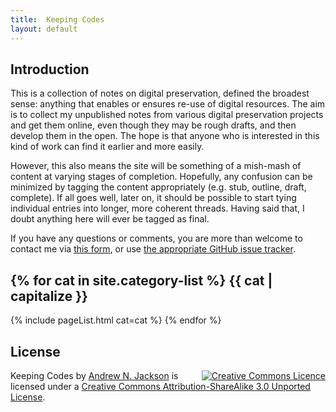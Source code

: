 ```yaml
---
title:  Keeping Codes
layout: default
---
```


Introduction
------------

This is a collection of notes on digital preservation, defined the broadest sense: anything that enables or ensures re-use of digital resources. The aim is to collect my unpublished notes from various digital preservation projects and get them online, even though they may be rough drafts, and then develop them in the open. The hope is that anyone who is interested in this kind of work can find it earlier and more easily.

However, this also means the site will be something of a mish-mash of content at varying stages of completion. Hopefully, any confusion can be minimized by tagging the content appropriately (e.g. <span class="badge badge-stub">stub</span>, <span class="badge badge-outline">outline</span>, <span class="badge badge-draft">draft</span>, <span class="badge badge-complete">complete</span>). If all goes well, later on, it should be possible to start tying individual entries into longer, more coherent threads. Having said that, I doubt anything here will ever be tagged as <span class="badge badge-final">final</span>.

If you have any questions or comments, you are more than welcome to contact me via [this form][1], or use [the appropriate GitHub issue tracker][2].

{% for cat in site.category-list %}
{{ cat | capitalize }}
---------
{% include pageList.html cat=cat %}
{% endfor %}  <!-- cat -->


License
-------

<span style="float:right; padding-left: 0.5em;">
<a rel="license" href="http://creativecommons.org/licenses/by-sa/3.0/deed.en_GB"><img alt="Creative Commons Licence" style="border-width:0" src="http://i.creativecommons.org/l/by-sa/3.0/80x15.png" /></a>
</span>
<span xmlns:dct="http://purl.org/dc/terms/" property="dct:title">Keeping Codes</span> by <a xmlns:cc="http://creativecommons.org/ns#" href="http://anjackson.github.io/keeping-codes/" property="cc:attributionName" rel="cc:attributionURL">Andrew N. Jackson</a> is licensed under a <a rel="license" href="http://creativecommons.org/licenses/by-sa/3.0/deed.en_GB">Creative Commons Attribution-ShareAlike 3.0 Unported License</a>.

[1]: http://anjackson.net/contact
[2]: https://github.com/anjackson/keeping-codes/issues
